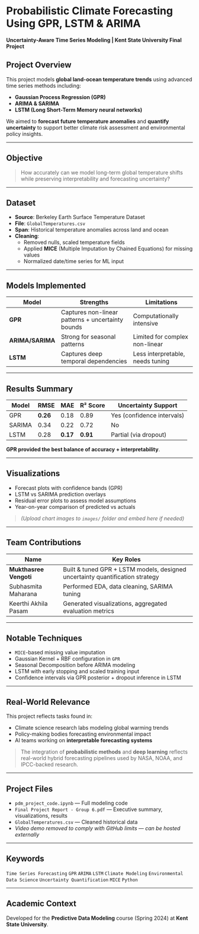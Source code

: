 # Probabilistic Climate Forecasting Using GPR, LSTM & ARIMA  
**Uncertainty-Aware Time Series Modeling | Kent State University Final Project**

##  Project Overview

This project models **global land-ocean temperature trends** using advanced time series methods including:
- **Gaussian Process Regression (GPR)**  
- **ARIMA & SARIMA**  
- **LSTM (Long Short-Term Memory neural networks)**

We aimed to **forecast future temperature anomalies** and **quantify uncertainty** to support better climate risk assessment and environmental policy insights.

---

##  Objective

> How accurately can we model long-term global temperature shifts while preserving interpretability and forecasting uncertainty?

---

##  Dataset

- **Source**: Berkeley Earth Surface Temperature Dataset  
- **File**: `GlobalTemperatures.csv`  
- **Span**: Historical temperature anomalies across land and ocean  
- **Cleaning**:  
  - Removed nulls, scaled temperature fields  
  - Applied **MICE** (Multiple Imputation by Chained Equations) for missing values  
  - Normalized date/time series for ML input  

---

##  Models Implemented

| Model         | Strengths                                         | Limitations                      |
|---------------|---------------------------------------------------|----------------------------------|
| **GPR**       | Captures non-linear patterns + uncertainty bounds | Computationally intensive        |
| **ARIMA/SARIMA** | Strong for seasonal patterns                  | Limited for complex non-linear   |
| **LSTM**      | Captures deep temporal dependencies               | Less interpretable, needs tuning |

---

##  Results Summary

| Model        | RMSE   | MAE   | R² Score | Uncertainty Support |
|--------------|--------|-------|----------|----------------------|
| GPR          | **0.26** | 0.18 | 0.89     |  Yes (confidence intervals) |
| SARIMA       | 0.34   | 0.22 | 0.72     |  No                      |
| LSTM         | 0.28   | **0.17** | **0.91**     |  Partial (via dropout)   |

 **GPR provided the best balance of accuracy + interpretability**.

---

##  Visualizations

-  Forecast plots with confidence bands (GPR)
-  LSTM vs SARIMA prediction overlays
-  Residual error plots to assess model assumptions
-  Year-on-year comparison of predicted vs actuals

> _(Upload chart images to `images/` folder and embed here if needed)_

---

##  Team Contributions

| Name                   | Key Roles                                                                   |
|------------------------|------------------------------------------------------------------------------|
| **Mukthasree Vengoti** | Built & tuned GPR + LSTM models, designed uncertainty quantification strategy |
| Subhasmita Maharana    | Performed EDA, data cleaning, SARIMA tuning                                 |
| Keerthi Akhila Pasam   | Generated visualizations, aggregated evaluation metrics                     |

---

##  Notable Techniques

- `MICE`-based missing value imputation  
- Gaussian Kernel + RBF configuration in `GPR`  
- Seasonal Decomposition before ARIMA modeling  
- LSTM with early stopping and scaled training input  
- Confidence intervals via GPR posterior + dropout inference in LSTM

---

##  Real-World Relevance

This project reflects tasks found in:
-  Climate science research labs modeling global warming trends  
-  Policy-making bodies forecasting environmental impact  
-  AI teams working on **interpretable forecasting systems**

> The integration of **probabilistic methods** and **deep learning** reflects real-world hybrid forecasting pipelines used by NASA, NOAA, and IPCC-backed research.

---

##  Project Files

-  `pdm_project_code.ipynb` — Full modeling code  
-  `Final Project Report - Group 6.pdf` — Executive summary, visualizations, results  
-  `GlobalTemperatures.csv` — Cleaned historical data  
-  _Video demo removed to comply with GitHub limits — can be hosted externally_  

---

##  Keywords  
`Time Series Forecasting` `GPR` `ARIMA` `LSTM` `Climate Modeling` `Environmental Data Science` `Uncertainty Quantification` `MICE` `Python`

---

##  Academic Context

Developed for the **Predictive Data Modeling** course (Spring 2024) at **Kent State University**.
